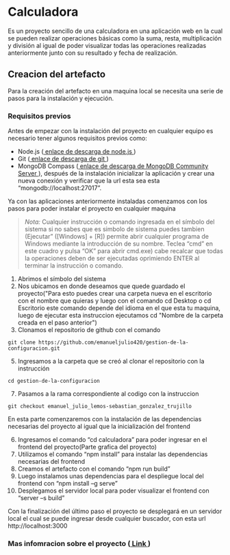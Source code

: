 # Calculadora
Es un proyecto sencillo de una calculadora en una aplicación web en la cual se pueden realizar operaciones básicas como la suma, resta, multiplicación y división al igual de poder visualizar todas las operaciones realizadas anteriormente junto con su resultado y fecha de realización.

## Creacion del artefacto

Para la creación del artefacto en una maquina local se necesita una serie de pasos para la instalación y ejecución.

### Requisitos previos

Antes de empezar con la instalación del proyecto en cualquier equipo es necesario tener algunos requisitos previos como:
-	Node.js ([ enlace de descarga de node.js ](https://nodejs.org/en/download))
-	Git ([ enlace de descarga de git ](https://git-scm.com/downloads))
-	MongoDB Compass ([ enlace de descarga de MongoDB Community Server ](https://www.mongodb.com/try/download/community)), después de la instalación inicializar la aplicación y crear una nueva conexión y verificar que la url esta sea esta “mongodb://localhost:27017”.

Ya con las aplicaciones anteriormente instaladas comenzamos con los pasos para poder instalar el proyecto en cualquier maquina

>*Nota:* Cualquier instrucción o comando ingresada en el símbolo del sistema si no sabes que es simbolo de sistema puedes tambien (Ejecutar” ([Windows] + [R]) permite abrir cualquier programa de Windows mediante la introducción de su nombre. Teclea “cmd” en este cuadro y pulsa “OK” para abrir cmd.exe) cabe recalcar que todas la operaciones deben de ser ejecutadas oprimiendo ENTER al terminar la instrucción o comando. 

1.	Abrimos el símbolo del sistema
2.	Nos ubicamos en donde deseamos que quede guardado el proyecto("Para esto puedes crear una carpeta nueva en el escritorio con el nombre que quieras y luego con el comando cd Desktop o cd Escritorio este comando depende del idioma en el que esta tu maquina, luego de ejecutar esta instruccion ejecutamos cd "Nombre de la carpeta creada en el paso anterior")
3.	Clonamos el repositorio de github con el comando
   ~~~
git clone https://github.com/emanueljulio420/gestion-de-la-configuracion.git
~~~
5.	Ingresamos a la carpeta que se creó al clonar el repositorio con la instrucción
   ~~~
cd gestion-de-la-configuracion
~~~
7.	Pasamos a la rama correspondiente al codigo con la instruccion
   ~~~
git checkout emanuel_julio_lemos-sebastian_gonzalez_trujillo
~~~

En esta parte comenzaremos con la instalación de las dependencias necesarias del proyecto al igual que la inicialización del frontend

6.	Ingresamos el comando “cd calculadora” para poder ingresar en el frontend del proyecto(Parte grafica del proyecto)
7.	Utilizamos el comando “npm install” para instalar las dependencias necesarias del frontend
8. Creamos el artefacto con el comando “npm run build”
9. Luego instalamos unas dependencias para el despliegue local del frontend con “npm install –g serve”
10. Desplegamos el servidor local para poder visualizar el frontend con “server –s build”


Con la finalización del último paso el proyecto se desplegará en un servidor local el cual se puede ingresar desde cualquier buscador, con esta url http://localhost:3000

### Mas infomracion sobre el proyecto ([ Link ](https://github.com/emanueljulio420/gestion-de-la-configuracion/wiki/Calculadora))

